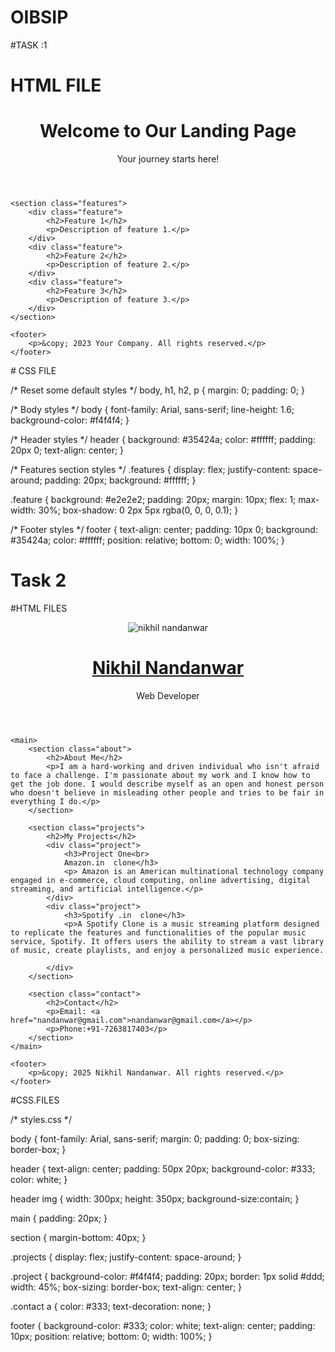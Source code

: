 # OIBSIP

#TASK :1
 
# HTML FILE

<!DOCTYPE html>
<html lang="en">
<head>
    <meta charset="UTF-8">
    <meta name="viewport" content="width=device-width, initial-scale=1.0">
    <link rel="stylesheet" href="styles.css">
    <title>Landing Page</title>
</head>
<body>
    <header>
        <h1>Welcome to Our Landing Page</h1>
        <p>Your journey starts here!</p>
    </header>
    
    <section class="features">
        <div class="feature">
            <h2>Feature 1</h2>
            <p>Description of feature 1.</p>
        </div>
        <div class="feature">
            <h2>Feature 2</h2>
            <p>Description of feature 2.</p>
        </div>
        <div class="feature">
            <h2>Feature 3</h2>
            <p>Description of feature 3.</p>
        </div>
    </section>

    <footer>
        <p>&copy; 2023 Your Company. All rights reserved.</p>
    </footer>
</body>
</html>
 # CSS FILE

 /* Reset some default styles */
body, h1, h2, p {
    margin: 0;
    padding: 0;
}

/* Body styles */
body {
    font-family: Arial, sans-serif;
    line-height: 1.6;
    background-color: #f4f4f4;
}

/* Header styles */
header {
    background: #35424a;
    color: #ffffff;
    padding: 20px 0;
    text-align: center;
}

/* Features section styles */
.features {
    display: flex;
    justify-content: space-around;
    padding: 20px;
    background: #ffffff;
}

.feature {
    background: #e2e2e2;
    padding: 20px;
    margin: 10px;
    flex: 1;
    max-width: 30%;
    box-shadow: 0 2px 5px rgba(0, 0, 0, 0.1);
}

/* Footer styles */
footer {
    text-align: center;
    padding: 10px 0;
    background: #35424a;
    color: #ffffff;
    position: relative;
    bottom: 0;
    width: 100%;
}


# Task 2

#HTML FILES
<!DOCTYPE html>
<html lang="en">
<head>
    <meta charset="UTF-8">
    <meta name="viewport" content="width=device-width, initial-scale=1.0">
    <title>Personal Portfolio</title>
    <link rel="stylesheet" href="styles1.css">
</head>
<body>
    <header>
        <img src="C:\Users\Nikhil Nandanwar\OneDrive\Desktop\infobyte\nikhil.jpg "alt="nikhil nandanwar">
        <u><h1>Nikhil Nandanwar</h1></u>
        <p>Web Developer</p>
    </header>

    <main>
        <section class="about">
            <h2>About Me</h2>
            <p>I am a hard-working and driven individual who isn't afraid to face a challenge. I'm passionate about my work and I know how to get the job done. I would describe myself as an open and honest person who doesn't believe in misleading other people and tries to be fair in everything I do.</p>
        </section>

        <section class="projects">
            <h2>My Projects</h2>
            <div class="project">
                <h3>Project One<br>
                Amazon.in  clone</h3>
                <p> Amazon is an American multinational technology company engaged in e-commerce, cloud computing, online advertising, digital streaming, and artificial intelligence.</p>
            </div>
            <div class="project">
                <h3>Spotify .in  clone</h3>
                <p>A Spotify Clone is a music streaming platform designed to replicate the features and functionalities of the popular music service, Spotify. It offers users the ability to stream a vast library of music, create playlists, and enjoy a personalized music experience.
                    
            </div>
        </section>

        <section class="contact">
            <h2>Contact</h2>
            <p>Email: <a href="nandanwar@gmail.com">nandanwar@gmail.com</a></p>
            <p>Phone:+91-7263817403</p>
        </section>
    </main>

    <footer>
        <p>&copy; 2025 Nikhil Nandanwar. All rights reserved.</p>
    </footer>
</body>
</html>

#CSS.FILES

/* styles.css */

body {
    font-family: Arial, sans-serif;
    margin: 0;
    padding: 0;
    box-sizing: border-box;
}

header {
    text-align: center;
    padding: 50px 20px;
    background-color: #333;
    color: white;
}

header img {
    width: 300px;
    height: 350px;
    background-size:contain;
}

main {
    padding: 20px;
}

section {
    margin-bottom: 40px;
}

.projects {
    display: flex;
    justify-content: space-around;
}

.project {
    background-color: #f4f4f4;
    padding: 20px;
    border: 1px solid #ddd;
    width: 45%;
    box-sizing: border-box;
    text-align: center;
}

.contact a {
    color: #333;
    text-decoration: none;
}

footer {
    background-color: #333;
    color: white;
    text-align: center;
    padding: 10px;
    position: relative;
    bottom: 0;
    width: 100%;
}

